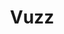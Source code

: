 ---
Numero: 49
title: Vuzz
Autor: P A Hourey
Co-autor: 
Ano-de-Publicacao: 1959
Titulo-original: Vuzz
Tradutor: Mário-Henrique Leiria
Co-tradutor: 
Ano-de-edicao: 1955
alias: P-A-Hourey
Autor2-alias: 
Tradutor1-alias: Mario-Henrique-Leiria
Tradutor2-alias: 
Titulo-link: 49-Vuzz
Capa: Lima de Freitas
pags: 146
Capa-link: Lima-de-Freitas
---